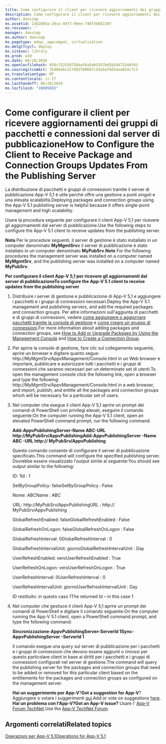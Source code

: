 ```yaml
---
title: Come configurare il client per ricevere aggiornamenti dei gruppi di pacchetti e connessioni dal server di pubblicazione
description: Come configurare il client per ricevere aggiornamenti dei gruppi di pacchetti e connessioni dal server di pubblicazione
author: dansimp
ms.assetid: 23b2d03a-20ce-4973-99ee-748f3b682207
ms.reviewer: ''
manager: dansimp
ms.author: dansimp
ms.pagetype: mdop, appcompat, virtualization
ms.mktglfcycl: deploy
ms.sitesec: library
ms.prod: w10
ms.date: 06/16/2016
ms.openlocfilehash: 034cf5255d75bbaf6a5e65357bd5b3d472344f03
ms.sourcegitcommit: 354664bc527d93f80687cd2eba70d1eea024c7c3
ms.translationtype: MT
ms.contentlocale: it-IT
ms.lasthandoff: 06/26/2020
ms.locfileid: "10805692"
---
```

# <span data-ttu-id="ccdf2-103">Come configurare il client per ricevere aggiornamenti dei gruppi di pacchetti e connessioni dal server di pubblicazione</span><span class="sxs-lookup"><span data-stu-id="ccdf2-103">How to Configure the Client to Receive Package and Connection Groups Updates From the Publishing Server</span></span>


<span data-ttu-id="ccdf2-104">La distribuzione di pacchetti e gruppi di connessioni tramite il server di pubblicazione App-V 5,1 è utile perché offre una gestione a punti singoli e una elevata scalabilità.</span><span class="sxs-lookup"><span data-stu-id="ccdf2-104">Deploying packages and connection groups using the App-V 5.1 publishing server is helpful because it offers single-point management and high scalability.</span></span>

<span data-ttu-id="ccdf2-105">Usare la procedura seguente per configurare il client App-V 5,1 per ricevere gli aggiornamenti dal server di pubblicazione.</span><span class="sxs-lookup"><span data-stu-id="ccdf2-105">Use the following steps to configure the App-V 5.1 client to receive updates from the publishing server.</span></span>

<span data-ttu-id="ccdf2-106">**Nota**  Per le procedure seguenti, il server di gestione è stato installato in un computer denominato **MyMgmtSrv**e il server di pubblicazione è stato installato in un computer denominato **MyPubSrv**.</span><span class="sxs-lookup"><span data-stu-id="ccdf2-106">**Note** For the following procedures the management server was installed on a computer named **MyMgmtSrv**, and the publishing server was installed on a computer named **MyPubSrv**.</span></span>

 

**<span data-ttu-id="ccdf2-107">Per configurare il client App-V 5,1 per ricevere gli aggiornamenti dal server di pubblicazione</span><span class="sxs-lookup"><span data-stu-id="ccdf2-107">To configure the App-V 5.1 client to receive updates from the publishing server</span></span>**

1.  <span data-ttu-id="ccdf2-108">Distribuire i server di gestione e pubblicazione di App-V 5,1 e aggiungere i pacchetti e i gruppi di connessioni necessari.</span><span class="sxs-lookup"><span data-stu-id="ccdf2-108">Deploy the App-V 5.1 management and publishing servers, and add the required packages and connection groups.</span></span> <span data-ttu-id="ccdf2-109">Per altre informazioni sull'aggiunta di pacchetti e di gruppi di connessioni, vedere [come aggiungere o aggiornare pacchetti tramite la console di gestione](how-to-add-or-upgrade-packages-by-using-the-management-console-51-gb18030.md) e [come creare un gruppo di connessioni](how-to-create-a-connection-group51.md).</span><span class="sxs-lookup"><span data-stu-id="ccdf2-109">For more information about adding packages and connection groups, see [How to Add or Upgrade Packages by Using the Management Console](how-to-add-or-upgrade-packages-by-using-the-management-console-51-gb18030.md) and [How to Create a Connection Group](how-to-create-a-connection-group51.md).</span></span>

2.  <span data-ttu-id="ccdf2-110">Per aprire la console di gestione, fare clic sul collegamento seguente, aprire un browser e digitare quanto segue: http://MyMgmtSrv/AppvManagement/Console.html in un Web browser e importare, pubblicare e autorizzare tutti i pacchetti e i gruppi di connessioni che saranno necessari per un determinato set di utenti.</span><span class="sxs-lookup"><span data-stu-id="ccdf2-110">To open the management console click the following link, open a browser and type the following: http://MyMgmtSrv/AppvManagement/Console.html in a web browser, and import, publish, and entitle all the packages and connection groups which will be necessary for a particular set of users.</span></span>

3.  <span data-ttu-id="ccdf2-111">Nel computer che esegue il client App-V 5,1 aprire un prompt dei comandi di PowerShell con privilegi elevati, eseguire il comando seguente:</span><span class="sxs-lookup"><span data-stu-id="ccdf2-111">On the computer running the App-V 5.1 client, open an elevated PowerShell command prompt, run the following command:</span></span>

    **<span data-ttu-id="ccdf2-112">Add-AppvPublishingServer-Name ABC-URL http://MyPubSrv/AppvPublishing</span><span class="sxs-lookup"><span data-stu-id="ccdf2-112">Add-AppvPublishingServer -Name ABC -URL http:// MyPubSrv/AppvPublishing</span></span>**

    <span data-ttu-id="ccdf2-113">Questo comando consente di configurare il server di pubblicazione specificato.</span><span class="sxs-lookup"><span data-stu-id="ccdf2-113">This command will configure the specified publishing server.</span></span> <span data-ttu-id="ccdf2-114">Dovrebbe essere visualizzato l'output simile al seguente:</span><span class="sxs-lookup"><span data-stu-id="ccdf2-114">You should see output similar to the following:</span></span>

    <span data-ttu-id="ccdf2-115">ID: 1</span><span class="sxs-lookup"><span data-stu-id="ccdf2-115">Id : 1</span></span>

    <span data-ttu-id="ccdf2-116">SetByGroupPolicy: false</span><span class="sxs-lookup"><span data-stu-id="ccdf2-116">SetByGroupPolicy : False</span></span>

    <span data-ttu-id="ccdf2-117">Nome: ABC</span><span class="sxs-lookup"><span data-stu-id="ccdf2-117">Name : ABC</span></span>

    <span data-ttu-id="ccdf2-118">URL: http://MyPubSrv/AppvPublishing</span><span class="sxs-lookup"><span data-stu-id="ccdf2-118">URL : http:// MyPubSrv/AppvPublishing</span></span>

    <span data-ttu-id="ccdf2-119">GlobalRefreshEnabled: false</span><span class="sxs-lookup"><span data-stu-id="ccdf2-119">GlobalRefreshEnabled : False</span></span>

    <span data-ttu-id="ccdf2-120">GlobalRefreshOnLogon: false</span><span class="sxs-lookup"><span data-stu-id="ccdf2-120">GlobalRefreshOnLogon : False</span></span>

    <span data-ttu-id="ccdf2-121">GlobalRefreshInterval: 0</span><span class="sxs-lookup"><span data-stu-id="ccdf2-121">GlobalRefreshInterval : 0</span></span>

    <span data-ttu-id="ccdf2-122">GlobalRefreshIntervalUnit: giorno</span><span class="sxs-lookup"><span data-stu-id="ccdf2-122">GlobalRefreshIntervalUnit : Day</span></span>

    <span data-ttu-id="ccdf2-123">UserRefreshEnabled: vero</span><span class="sxs-lookup"><span data-stu-id="ccdf2-123">UserRefreshEnabled : True</span></span>

    <span data-ttu-id="ccdf2-124">UserRefreshOnLogon: vero</span><span class="sxs-lookup"><span data-stu-id="ccdf2-124">UserRefreshOnLogon : True</span></span>

    <span data-ttu-id="ccdf2-125">UserRefreshInterval: 0</span><span class="sxs-lookup"><span data-stu-id="ccdf2-125">UserRefreshInterval : 0</span></span>

    <span data-ttu-id="ccdf2-126">UserRefreshIntervalUnit: giorno</span><span class="sxs-lookup"><span data-stu-id="ccdf2-126">UserRefreshIntervalUnit : Day</span></span>

    <span data-ttu-id="ccdf2-127">ID restituito: in questo caso 1</span><span class="sxs-lookup"><span data-stu-id="ccdf2-127">The returned Id – in this case 1</span></span>

4.  <span data-ttu-id="ccdf2-128">Nel computer che gestisce il client App-V 5,1 aprire un prompt dei comandi di PowerShell e digitare il comando seguente:</span><span class="sxs-lookup"><span data-stu-id="ccdf2-128">On the computer running the App-V 5.1 client, open a PowerShell command prompt, and type the following command:</span></span>

    **<span data-ttu-id="ccdf2-129">Sincronizzazione-AppvPublishingServer-ServerId 1</span><span class="sxs-lookup"><span data-stu-id="ccdf2-129">Sync-AppvPublishingServer -ServerId 1</span></span>**

    <span data-ttu-id="ccdf2-130">Il comando esegue una query sul server di pubblicazione per i pacchetti e i gruppi di connessioni che devono essere aggiunti o rimossi per questo particolare client in base ai diritti per i pacchetti e i gruppi di connessioni configurati nel server di gestione.</span><span class="sxs-lookup"><span data-stu-id="ccdf2-130">The command will query the publishing server for the packages and connection groups that need to be added or removed for this particular client based on the entitlements for the packages and connection groups as configured on the management server.</span></span>

    <span data-ttu-id="ccdf2-131">**Hai un suggerimento per App-V**?</span><span class="sxs-lookup"><span data-stu-id="ccdf2-131">**Got a suggestion for App-V**?</span></span> <span data-ttu-id="ccdf2-132">Aggiungere o votare i suggerimenti [qui](http://appv.uservoice.com/forums/280448-microsoft-application-virtualization).</span><span class="sxs-lookup"><span data-stu-id="ccdf2-132">Add or vote on suggestions [here](http://appv.uservoice.com/forums/280448-microsoft-application-virtualization).</span></span> **<span data-ttu-id="ccdf2-133">Hai un problema con l'App-V?</span><span class="sxs-lookup"><span data-stu-id="ccdf2-133">Got an App-V issue?</span></span>** <span data-ttu-id="ccdf2-134">Usare l' [App-V Forum TechNet](https://social.technet.microsoft.com/Forums/home?forum=mdopappv).</span><span class="sxs-lookup"><span data-stu-id="ccdf2-134">Use the [App-V TechNet Forum](https://social.technet.microsoft.com/Forums/home?forum=mdopappv).</span></span>

## <span data-ttu-id="ccdf2-135">Argomenti correlati</span><span class="sxs-lookup"><span data-stu-id="ccdf2-135">Related topics</span></span>


[<span data-ttu-id="ccdf2-136">Operazioni per App-V 5.1</span><span class="sxs-lookup"><span data-stu-id="ccdf2-136">Operations for App-V 5.1</span></span>](operations-for-app-v-51.md)

 

 





